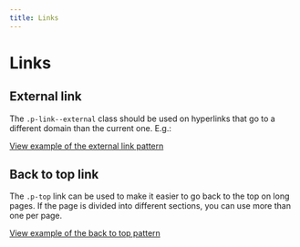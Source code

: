 ```yaml
---
title: Links
---
```


# Links

## External link

The `.p-link--external` class should be used on hyperlinks that go to a different domain than the current one. E.g.:

<a href="https://vanilla-framework.github.io/vanilla-framework/examples/patterns/links/links-external/"
    class="js-example">
    View example of the external link pattern
</a>

## Back to top link

The `.p-top` link can be used to make it easier to go back to the top on long pages. If the page is divided into different sections, you can use more than one per page.

<a href="https://vanilla-framework.github.io/vanilla-framework/examples/patterns/links/links-back-to-top/"
    class="js-example">
    View example of the back to top pattern
</a>
